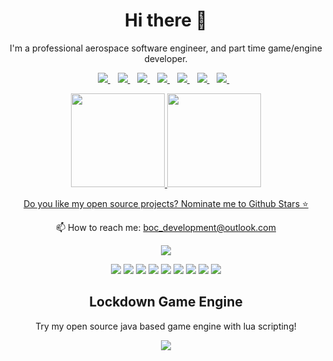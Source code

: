 

<h1 align='center'>
  Hi there 👋 
</h1>

<p align='center'>
  I'm a professional aerospace software engineer, and part time game/engine developer.
</p>

<p align='center'>
  
  <a href="https://www.linkedin.com/in/nickolas-wood/">
    <img src="https://img.shields.io/badge/linkedin-%230077B5.svg?&style=for-the-badge&logo=linkedin&logoColor=white" />
  </a>&nbsp;&nbsp;
  <a href="https://instagram.com/boc_dev">
    <img src="https://img.shields.io/badge/instagram-%230077B5.svg?&style=for-the-badge&logo=instagram&logoColor=white" />        
  </a>&nbsp;&nbsp;
  <a href="https://twitter.com/boc_dev">
    <img src="https://img.shields.io/badge/twitter-%230077B5.svg?&style=for-the-badge&logo=twitter&logoColor=white" />        
  </a>&nbsp;&nbsp;
  <a href="https://boc-dev.itch.io/">
    <img src="https://img.shields.io/badge/itchio-%230077B5.svg?&style=for-the-badge&logo=itch.io&logoColor=white" />        
  </a>&nbsp;&nbsp;
  <a href="https://www.youtube.com/channel/UCVmjxCnecANeiA-qFCO5DaA">
    <img src="https://img.shields.io/badge/youtube-%230077B5.svg?&style=for-the-badge&logo=youtube&logoColor=white" />        
  </a>&nbsp;&nbsp;
  <a href="https://boringoldcomputering.code.blog/">
    <img src="https://img.shields.io/badge/Blog-%230077B5.svg?&style=for-the-badge&logo=wordpress&logoColor=white" />        
  </a>&nbsp;&nbsp;
  <a href="https://play.google.com/store/apps/developer?id=BOC+Development">
    <img src="https://img.shields.io/badge/Google_Play-%230077B5?style=for-the-badge&logo=google-play&logoColor=white" />        
  </a>&nbsp;&nbsp;
  
  
</p>

<p align='center'>
  <a href="#"><img src="https://github-readme-stats.vercel.app/api?username=qualia91&show_icons=true&count_private=true&theme=dark" height="150"/a> 
  <a href="#"><img src="https://github-readme-stats.vercel.app/api/top-langs/?username=qualia91&layout=compact&count_private=true&theme=dark" height="150"/a>
</p>

<p align='center'>
  Do you like my open source projects? <a href='https://stars.github.com/nominate/'>Nominate me to Github Stars ⭐</a>
</p>

<!-- <details align='center'>
  <summary>:zap: My workspace specs</summary>
</details>-->

<p align='center'>
  📫 How to reach me: <a href='mailto:boc_development@outlook.com'>boc_development@outlook.com</a>
</p>
<p align='center'>
  <a href="#"><img src="https://badges.pufler.dev/visits/qualia91/qualia91"></a>
</p>

<p align='center'>

<img src="https://img.shields.io/badge/Java-00ADD8?logo=java&logoColor=white" />
<img src="https://img.shields.io/badge/Lua-00ADD8?logo=lua&logoColor=white" />
<img src="https://img.shields.io/badge/Godot-00ADD8?logo=godot-engine&logoColor=white" />
<img src="https://img.shields.io/badge/Gimp-00ADD8?logo=gimp&logoColor=white" />
<img src="https://img.shields.io/badge/Haskell-00ADD8?logo=haskell&logoColor=white" />
<img src="https://img.shields.io/badge/Python-00ADD8?logo=python&logoColor=white" />
<img src="https://img.shields.io/badge/C Sharp-00ADD8?logo=c-sharp&logoColor=white" />
<img src="https://img.shields.io/badge/C++-00ADD8?logo=c%2B%2B&logoColor=white" />
<img src="https://img.shields.io/badge/C-00ADD8?logo=c&logoColor=white" />

</p>

<h2 align='center'>
  Lockdown Game Engine
</h2>
<p align='center'>
  Try my open source java based game engine with lua scripting!
</p>
<p align='center' href="https://github.com/qualia91/lockdown_game_engine">
  <a href="#"><img src="https://github-readme-stats.vercel.app/api/pin/?username=qualia91&repo=lockdown_game_engine"/a>
</p>
